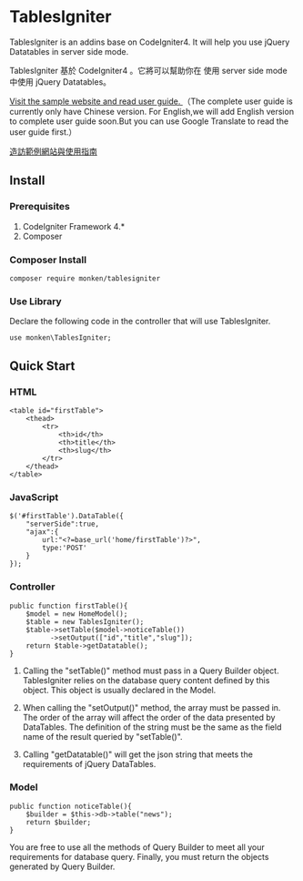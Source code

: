 # TablesIgniter

Tableslgniter is an addins base on CodeIgniter4. It will help you use jQuery Datatables in server side mode.

TablesIgniter 基於 CodeIgniter4 。它將可以幫助你在 使用 server side mode 中使用 jQuery Datatables。 

[Visit the sample website and read user guide.
](https://tablesigniter.monken.tw/)（The complete user guide is currently only have Chinese version. For English,we will add English version to complete user guide soon.But you can use Google Translate to read the user guide first.）

[造訪範例網站與使用指南
](https://tablesigniter.monken.tw/)
## Install

### Prerequisites
1. CodeIgniter Framework 4.*
2. Composer

### Composer Install

```
composer require monken/tablesigniter
```
### Use Library

Declare the following code in the controller that will use TablesIgniter.

```
use monken\TablesIgniter;
```

## Quick Start

### HTML

```
<table id="firstTable">
    <thead>
        <tr>
            <th>id</th>
            <th>title</th>
            <th>slug</th>
        </tr>
    </thead>
</table>

```

### JavaScript

```
$('#firstTable').DataTable({
    "serverSide":true,
    "ajax":{
        url:"<?=base_url('home/firstTable')?>",
        type:'POST'
    }
});
```

### Controller

```
public function firstTable(){
    $model = new HomeModel();
    $table = new TablesIgniter();
    $table->setTable($model->noticeTable())
          ->setOutput(["id","title","slug"]);
    return $table->getDatatable();
}
```

1. Calling the "setTable()" method must pass in a Query Builder object. TablesIgniter relies on the database query content defined by this object. This object is usually declared in the Model.

2. When calling the "setOutput()" method, the array must be passed in. The order of the array will affect the order of the data presented by DataTables. The definition of the string must be the same as the field name of the result queried by "setTable()".

3. Calling "getDatatable()" will get the json string that meets the requirements of jQuery DataTables.

### Model

```
public function noticeTable(){
    $builder = $this->db->table("news");
    return $builder;
}
```

You are free to use all the methods of Query Builder to meet all your requirements for database query. Finally, you must return the objects generated by Query Builder.

